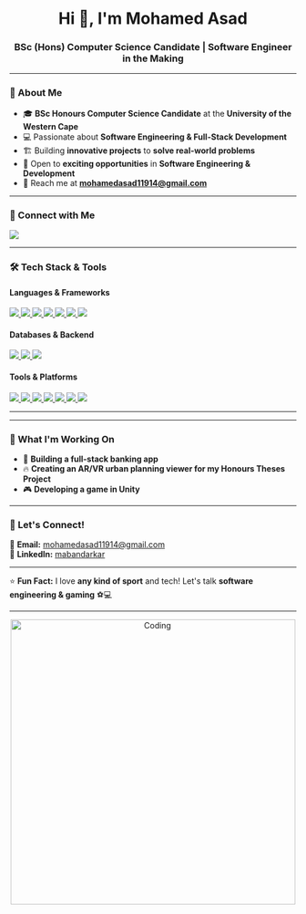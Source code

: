 <h1 align="center">Hi 👋, I'm Mohamed Asad</h1>
<h3 align="center">BSc (Hons) Computer Science Candidate | Software Engineer in the Making</h3>

---

### 🌟 About Me
- 🎓 **BSc Honours Computer Science Candidate** at the **University of the Western Cape**  
- 💻 Passionate about **Software Engineering & Full-Stack Development**  
- 🏗️ Building **innovative projects** to **solve real-world problems**  
- 🚀 Open to **exciting opportunities** in **Software Engineering & Development**  
- 📩 Reach me at **mohamedasad11914@gmail.com**  

---

### 🔗 Connect with Me
<p align="left">
    <a href="https://www.linkedin.com/in/mabandarkar/" target="_blank">
        <img src="https://img.shields.io/badge/LinkedIn-0077B5?style=for-the-badge&logo=linkedin&logoColor=white" />
    </a>
</p>

---

### 🛠️ Tech Stack & Tools  
#### **Languages & Frameworks**
<p align="left">
    <a href="https://openjdk.java.net/" target="_blank">
        <img src="https://img.shields.io/badge/Java-ED8B00?style=for-the-badge&logo=openjdk&logoColor=white"/>
    </a>
    <a href="https://www.javascript.com/" target="_blank">
        <img src="https://img.shields.io/badge/JavaScript-F7DF1E?style=for-the-badge&logo=javascript&logoColor=black"/>
    </a>
    <a href="https://nodejs.org/" target="_blank">
        <img src="https://img.shields.io/badge/Node.js-339933?style=for-the-badge&logo=node.js&logoColor=white"/>
    </a>
    <a href="https://www.php.net/" target="_blank">
        <img src="https://img.shields.io/badge/PHP-777BB4?style=for-the-badge&logo=php&logoColor=white"/>
    </a>
    <a href="https://www.python.org/" target="_blank">
        <img src="https://img.shields.io/badge/Python-3776AB?style=for-the-badge&logo=python&logoColor=white"/>
    </a>
    <a href="https://html.spec.whatwg.org/" target="_blank">
        <img src="https://img.shields.io/badge/HTML5-E34F26?style=for-the-badge&logo=html5&logoColor=white"/>
    </a>
    <a href="https://www.w3.org/TR/CSS/" target="_blank">
        <img src="https://img.shields.io/badge/CSS3-1572B6?style=for-the-badge&logo=css3&logoColor=white"/>
    </a>
</p>

#### **Databases & Backend**
<p align="left">
    <a href="https://www.mysql.com/" target="_blank">
        <img src="https://img.shields.io/badge/MySQL-4479A1?style=for-the-badge&logo=mysql&logoColor=white"/>
    </a>
    <a href="https://www.mongodb.com/" target="_blank">
        <img src="https://img.shields.io/badge/MongoDB-47A248?style=for-the-badge&logo=mongodb&logoColor=white"/>
    </a>
    <a href="https://httpd.apache.org/" target="_blank">
        <img src="https://img.shields.io/badge/Apache-D22128?style=for-the-badge&logo=apache&logoColor=white"/>
    </a>
</p>

#### **Tools & Platforms**
<p align="left">
    <a href="https://www.linux.org/" target="_blank">
        <img src="https://img.shields.io/badge/Linux-FCC624?style=for-the-badge&logo=linux&logoColor=black"/>
    </a>
    <a href="https://git-scm.com/" target="_blank">
        <img src="https://img.shields.io/badge/Git-F05032?style=for-the-badge&logo=git&logoColor=white"/>
    </a>
    <a href="https://github.com/" target="_blank">
        <img src="https://img.shields.io/badge/GitHub-181717?style=for-the-badge&logo=github&logoColor=white"/>
    </a>
    <a href="https://www.gnu.org/software/bash/" target="_blank">
        <img src="https://img.shields.io/badge/Bash-4EAA25?style=for-the-badge&logo=gnu-bash&logoColor=white"/>
    </a>
    <a href="https://ubuntu.com/" target="_blank">
        <img src="https://img.shields.io/badge/Ubuntu-E95420?style=for-the-badge&logo=ubuntu&logoColor=white"/>
    </a>
    <a href="https://www.adobe.com/products/photoshop.html" target="_blank">
        <img src="https://img.shields.io/badge/Adobe%20Photoshop-31A8FF?style=for-the-badge&logo=adobephotoshop&logoColor=white"/>
    </a>
    <a href="https://unity.com/" target="_blank">
        <img src="https://img.shields.io/badge/Unity-100000?style=for-the-badge&logo=unity&logoColor=white"/>
    </a>
</p>


---



---

### 🎯 What I'm Working On  
- 🚀 **Building a full-stack banking app**  
- 🔥 **Creating an AR/VR urban planning viewer for my Honours Theses Project**  
- 🎮 **Developing a game in Unity**  

---

### 🚀 Let's Connect!  
📧 **Email:** mohamedasad11914@gmail.com  
💼 **LinkedIn:** [mabandarkar](https://www.linkedin.com/in/mabandarkar/)  

---

⭐ **Fun Fact:** I love **any kind of sport** and tech! Let's talk **software engineering & gaming** ⚽💻  

---

<p align="center">
    <img src="https://cdn.dribbble.com/users/1162077/screenshots/3848914/programmer.gif" alt="Coding" width="500"/>
</p>

